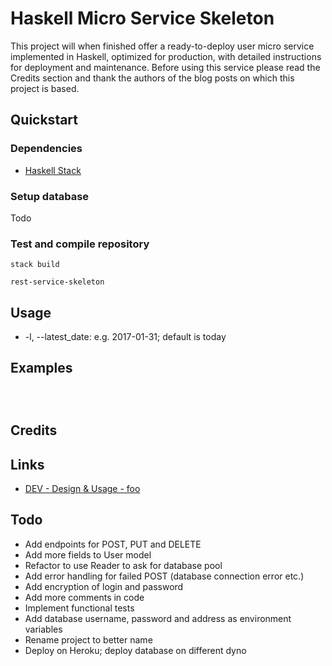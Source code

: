 # Haskell Micro Service Skeleton
This project will when finished offer a ready-to-deploy user micro service implemented in Haskell, optimized for production, with detailed instructions for deployment and maintenance. Before using this service please read the Credits section and thank the authors of the blog posts on which this project is based.

## Quickstart
### Dependencies
 - [Haskell Stack](http://haskellstack.org/)

### Setup database
Todo

### Test and compile repository
```
stack build

rest-service-skeleton
```

## Usage
 - -l, --latest_date: e.g. 2017-01-31; default is today
 
## Examples
```



```

## Credits


## Links
 - [DEV - Design & Usage - foo](link)

## Todo
 - Add endpoints for POST, PUT and DELETE
 - Add more fields to User model
 - Refactor to use Reader to ask for database pool
 - Add error handling for failed POST (database connection error etc.)
 - Add encryption of login and password
 - Add more comments in code
 - Implement functional tests
 - Add database username, password and address as environment variables
 - Rename project to better name
 - Deploy on Heroku; deploy database on different dyno
